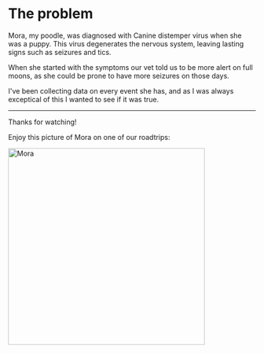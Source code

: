 # The problem

Mora, my poodle, was diagnosed with Canine distemper virus when she was a puppy. This virus degenerates the nervous system, leaving lasting signs such as seizures and tics.

When she started with the symptoms our vet told us to be more alert on full moons, as she could be prone to have more seizures on those days.

I've been collecting data on every event she has, and as I was always exceptical of this I wanted to see if it was true.

---

Thanks for watching!

Enjoy this picture of Mora on one of our roadtrips:

<img src="https://github.com/acapponi/moon-phases-eda/blob/1a41bdd5a53efc7e6b867eee77f84f732c2ef738/IMG-20230118-WA0001.jpg" width="400" alt="Mora" />
